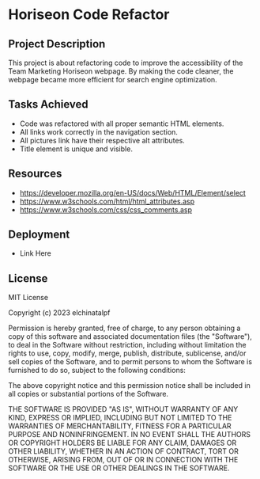 # Horiseon Code Refactor

## **Project Description**

This project is about refactoring code to improve the accessibility of the Team Marketing Horiseon webpage. By making the code cleaner, the webpage became more efficient for search engine optimization.

##  **Tasks Achieved**

* Code was refactored with all proper semantic HTML elements.
* All links work correctly in the navigation section.
* All pictures link have their respective alt attributes.
* Title element is unique and visible.

## **Resources**

* https://developer.mozilla.org/en-US/docs/Web/HTML/Element/select
* https://www.w3schools.com/html/html_attributes.asp
* https://www.w3schools.com/css/css_comments.asp



## **Deployment**
* Link Here

## **License**
MIT License

Copyright (c) 2023 elchinatalpf

Permission is hereby granted, free of charge, to any person obtaining a copy of this software and associated documentation files (the "Software"), to deal in the Software without restriction, including without limitation the rights to use, copy, modify, merge, publish, distribute, sublicense, and/or sell
copies of the Software, and to permit persons to whom the Software is
furnished to do so, subject to the following conditions:

The above copyright notice and this permission notice shall be included in all copies or substantial portions of the Software.

THE SOFTWARE IS PROVIDED "AS IS", WITHOUT WARRANTY OF ANY KIND, EXPRESS OR
IMPLIED, INCLUDING BUT NOT LIMITED TO THE WARRANTIES OF MERCHANTABILITY,
FITNESS FOR A PARTICULAR PURPOSE AND NONINFRINGEMENT. IN NO EVENT SHALL THE AUTHORS OR COPYRIGHT HOLDERS BE LIABLE FOR ANY CLAIM, DAMAGES OR OTHER
LIABILITY, WHETHER IN AN ACTION OF CONTRACT, TORT OR OTHERWISE, ARISING FROM, OUT OF OR IN CONNECTION WITH THE SOFTWARE OR THE USE OR OTHER DEALINGS IN THE SOFTWARE.